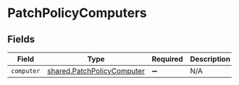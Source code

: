 # PatchPolicyComputers


## Fields

| Field                                                                    | Type                                                                     | Required                                                                 | Description                                                              |
| ------------------------------------------------------------------------ | ------------------------------------------------------------------------ | ------------------------------------------------------------------------ | ------------------------------------------------------------------------ |
| `computer`                                                               | [shared.PatchPolicyComputer](../../models/shared/patchpolicycomputer.md) | :heavy_minus_sign:                                                       | N/A                                                                      |